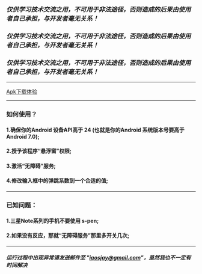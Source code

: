 ### ***仅供学习技术交流之用，不可用于非法途径，否则造成的后果由使用者自己承担，与开发者毫无关系！***

### ***仅供学习技术交流之用，不可用于非法途径，否则造成的后果由使用者自己承担，与开发者毫无关系！***

### ***仅供学习技术交流之用，不可用于非法途径，否则造成的后果由使用者自己承担，与开发者毫无关系！***

---

[Apk下载体验](https://github.com/iqosjay/Jump/releases/download/1.1.1/jump_1.1.1.apk)

---

### 如何使用？

#### 1.确保你的Android 设备API高于 24 (也就是你的Android 系统版本号要高于 Android 7.0);

#### 2.授予该程序“悬浮窗”权限;

#### 3.激活“无障碍”服务;

#### 4.修改输入框中的弹跳系数到一个合适的值;

---

### 已知问题：

#### 1.三星Note系列的手机不要使用 s-pen;

#### 2.如果没有反应，那就“无障碍服务”那里多开关几次;

---

##### 运行过程中出现异常请发送邮件至 "iqosjay@gmail.com"，虽然我也不一定有时间解决